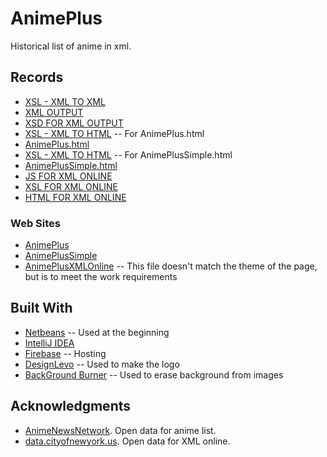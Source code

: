 # AnimePlus
 Historical list of anime in xml.
 
## Records
* [XSL - XML TO XML](https://github.com/Nestorbd/AnimePlus/blob/master/public_html/animePlus.xsl)
* [XML OUTPUT](https://github.com/Nestorbd/AnimePlus/blob/master/public_html/reports-output.xml)
* [XSD FOR XML OUTPUT](https://github.com/Nestorbd/AnimePlus/blob/master/public_html/reports-output.xsd)
* [XSL - XML TO HTML](https://github.com/Nestorbd/AnimePlus/blob/master/public_html/AnimePlusForHTML.xsl) -- For AnimePlus.html
* [AnimePlus.html](https://github.com/Nestorbd/AnimePlus/blob/master/public/AnimePlus.html)
* [XSL - XML TO HTML](https://github.com/Nestorbd/AnimePlus/blob/master/public_html/AnimePlusSimpleForHTML.xsl) -- For AnimePlusSimple.html
* [AnimePlusSimple.html](https://github.com/Nestorbd/AnimePlus/blob/master/public/AnimePlusSimple.html)
* [JS FOR XML ONLINE](https://github.com/Nestorbd/AnimePlus/blob/master/public/JS/XML_TO_HTML.js)
* [XSL FOR XML ONLINE](https://github.com/Nestorbd/AnimePlus/blob/master/public/XSL/ForXMLOnlineToHTML.xsl)
* [HTML FOR XML ONLINE](https://github.com/Nestorbd/AnimePlus/blob/master/public/AnimePlusXmlOnline.html)

### Web Sites
* [AnimePlus](https://animeplus-f540c.web.app/AnimePlus.html)
* [AnimePlusSimple](https://animeplus-f540c.web.app/AnimePlusSimple.html)
* [AnimePlusXMLOnline](https://animeplus-f540c.web.app/AnimePlusXmlOnline.html) -- This file doesn't match the theme of the page, but is to meet the work requirements

## Built With
* [Netbeans](https://netbeans.org) -- Used at the beginning
* [IntelliJ IDEA](https://www.jetbrains.com/es-es/idea/)
* [Firebase](https://firebase.google.com/?hl=es) -- Hosting
* [DesignLevo](https://www.designevo.com/es/logo-maker/) -- Used to make the logo
* [BackGround Burner](https://burner.bonanza.com) -- 
Used to erase background from images

## Acknowledgments

* [AnimeNewsNetwork](https://www.animenewsnetwork.com/encyclopedia/reports.xml?id=155&nlist=all). Open data for anime list.
* [data.cityofnewyork.us](https://data.cityofnewyork.us/api/views/zt9s-n5aj/rows.xml?accessType=DOWNLOAD). Open data for XML online.
